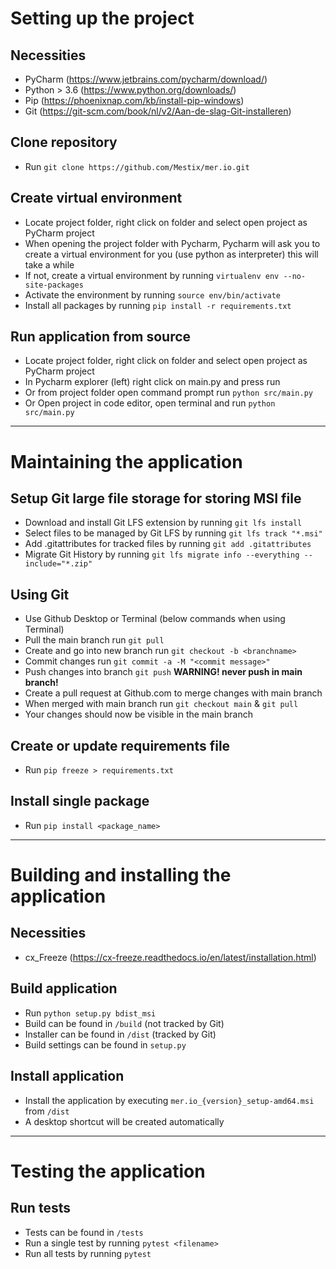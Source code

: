 # Setting up the project
## Necessities
- PyCharm (https://www.jetbrains.com/pycharm/download/)
- Python > 3.6 (https://www.python.org/downloads/)
- Pip (https://phoenixnap.com/kb/install-pip-windows)
- Git (https://git-scm.com/book/nl/v2/Aan-de-slag-Git-installeren)

## Clone repository
- Run ```git clone https://github.com/Mestix/mer.io.git```

## Create virtual environment
- Locate project folder, right click on folder and select open project as PyCharm project
- When opening the project folder with Pycharm, Pycharm will ask you to create a virtual environment for you (use python as interpreter) this will take a while
- If not, create a virtual environment by running ```virtualenv env --no-site-packages```
- Activate the environment by running ```source env/bin/activate```
- Install all packages by running ```pip install -r requirements.txt```

## Run application from source
- Locate project folder, right click on folder and select open project as PyCharm project
- In Pycharm explorer (left) right click on main.py and press run
- Or from project folder open command prompt run ```python src/main.py```
- Or Open project in code editor, open terminal and run ```python src/main.py```
-------------
# Maintaining the application
## Setup Git large file storage for storing MSI file
- Download and install Git LFS extension by running ```git lfs install```
- Select files to be managed by Git LFS by running ```git lfs track "*.msi"```
- Add .gitattributes for tracked files by running ```git add .gitattributes```
- Migrate Git History by running ```git lfs migrate info --everything --include="*.zip"```

## Using Git
- Use Github Desktop or Terminal (below commands when using Terminal)
- Pull the main branch run ```git pull```
- Create and go into new branch run ```git checkout -b <branchname>```
- Commit changes run ```git commit -a -M "<commit message>"``` 
- Push changes into branch ```git push``` **WARNING! never push in main branch!**
- Create a pull request at Github.com to merge changes with main branch
- When merged with main branch run ```git checkout main``` & ```git pull```
- Your changes should now be visible in the main branch

## Create or update requirements file
- Run ```pip freeze > requirements.txt```

## Install single package
- Run ```pip install <package_name>```
-------------
# Building and installing the application
## Necessities
- cx_Freeze (https://cx-freeze.readthedocs.io/en/latest/installation.html)

## Build application
- Run ```python setup.py bdist_msi```
- Build can be found in ```/build``` (not tracked by Git)
- Installer can be found in ```/dist``` (tracked by Git)
- Build settings can be found in ```setup.py```

## Install application
- Install the application by executing ```mer.io_{version}_setup-amd64.msi``` from ```/dist```
- A desktop shortcut will be created automatically

-------------
# Testing the application 
## Run tests
- Tests can be found in ```/tests```  
- Run a single test by running ```pytest <filename>```  
- Run all tests by running ```pytest```
